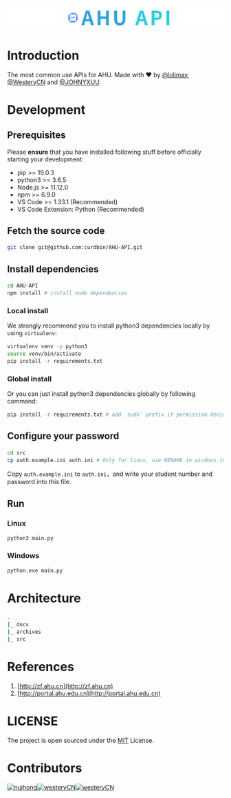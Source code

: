 <p align="center">
  <img src="./docs/images/logo.png">
</p>

# Introduction
The most common use APIs for AHU. Made with ❤ by [@lolimay](https://github.com/lolimay), [@WesteryCN](https://github.com/WesteryCN) and [@JOHNYXUU](https://github.com/JOHNYXUU).

# Development
## Prerequisites
Please **ensure** that you have installed following stuff before officially starting your development:
- pip >= 19.0.3
- python3 >= 3.6.5
- Node.js >= 11.12.0
- npm >= 6.9.0
- VS Code >= 1.33.1 (Recommended)
- VS Code Extension: Python (Recommended)

## Fetch the source code
````bash
git clone git@github.com:curdbin/AHU-API.git
````
## Install dependencies
````bash
cd AHU-API
npm install # install node dependencies
````
### Local install
We strongly recommend you to install python3 dependencies locally by using `virtualenv`:
````bash
virtualenv venv -p python3
source venv/bin/activate
pip install -r requirements.txt
````
### Global install
Or you can just install python3 dependencies globally by following command:
````bash
pip install -r requirements.txt # add `sudo` prefix if permission denied
````
## Configure your password
````bash
cd src
cp auth.example.ini auth.ini # Only for linux, use RENAME in windows instead.
````
Copy `auth.example.ini` to `auth.ini`，and write your student number and password into this file.

## Run
### Linux
````
python3 main.py
````
### Windows
````
python.exe main.py
````

# Architecture
````bash
.
|_ docs
|_ archives
|_ src
````

# References
1. [http://zf.ahu.cn](http://zf.ahu.cn)
2. [http://portal.ahu.edu.cn](http://portal.ahu.edu.cn)

# LICENSE
The project is open sourced under the [MIT](./LICENSE) License.

# Contributors
[<img alt="nujhong" src="https://avatars3.githubusercontent.com/u/32427260?s=460&v=4&s=117" width="117">](https://github.com/lolimay)[<img alt="westeryCN" src="https://avatars1.githubusercontent.com/u/37997096?s=460&v=4&s=117" width="117">](https://github.com/westeryCN)[<img alt="westeryCN" src="https://avatars1.githubusercontent.com/u/49187119?s=460&s=117" width="117">](https://github.com/JOHNYXUU)